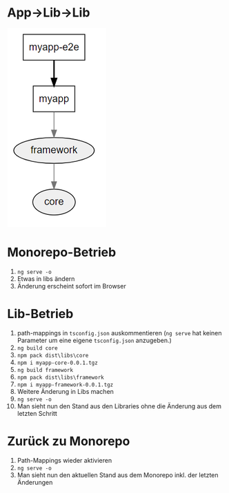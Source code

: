 # App->Lib->Lib

![](./structure.png)

# Monorepo-Betrieb

1. ``ng serve -o``
2. Etwas in libs ändern
3. Änderung erscheint sofort im Browser

# Lib-Betrieb

1. path-mappings in ``tsconfig.json`` auskommentieren (``ng serve`` hat keinen Parameter um eine eigene ``tsconfig.json`` anzugeben.)
2. ``ng build core``
3. ``npm pack dist\libs\core``
4. ``npm i myapp-core-0.0.1.tgz``
5. ``ng build framework``
6. ``npm pack dist\libs\framework``
7. ``npm i myapp-framework-0.0.1.tgz``
8. Weitere Änderung in Libs machen
9. ``ng serve -o``
10. Man sieht nun den Stand aus den Libraries ohne die Änderung aus dem letzten Schritt

# Zurück zu Monorepo

1. Path-Mappings wieder aktivieren
2. ``ng serve -o``
3. Man sieht nun den aktuellen Stand aus dem Monorepo inkl. der letzten Änderungen

